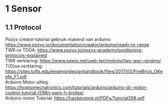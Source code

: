 # 1	Sensor
## 1.1	Protocol
Pozyx creator tutorial gebruik makend van arduino: https://www.pozyx.io/documentation/creator/arduino/ready-to-range  
TWR vs TDOA: https://www.pozyx.io/pozyx-academy/positioning-protocols-explained  
TWR verklaring: https://www.sewio.net/uwb-technology/two-way-ranging/  
T(D)oa verklaring: https://sites.tufts.edu/eeseniordesignhandbook/files/2017/05/FireBrick_OKeefe_F1.pdf  
Arduino Motor uitleg: https://howtomechatronics.com/tutorials/arduino/arduino-dc-motor-control-tutorial-l298n-pwm-h-bridge/  
Arduino motor Tutorial: https://hackerstore.nl/PDFs/Tutorial298.pdf  

